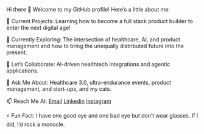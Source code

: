 Hi there 👋 Welcome to my GitHub profile!
Here’s a little about me:

🔭 Current Projects:
Learning how to become a full stack product builder to enter the next digital age! 

🌱 Currently Exploring:
The intersection of healthcare, AI, and product management and how to bring the unequally distributed future into the present.

👯 Let’s Collaborate:
AI-driven healthtech integrations and agentic applications.

💬 Ask Me About:
Healthcare 3.0, ultra-endurance events, product management, and start-ups, and my cats. 

📫 Reach Me At:
[Email](mailto:@travcjohnson@gmail.com?subject=Hello!)
[Linkedin](https://www.linkedin.com/in/travcjohnson/)
[Instagram](https://www.instagram.com/traventurr)

⚡ Fun Fact:
I have one good eye and one bad eye but don’t wear glasses. If I did, I’d rock a monocle.

